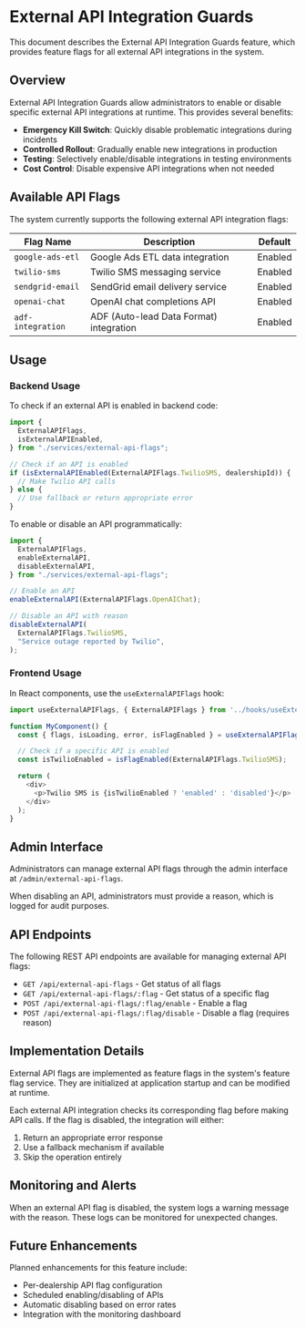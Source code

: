 # External API Integration Guards

This document describes the External API Integration Guards feature, which provides feature flags for all external API integrations in the system.

## Overview

External API Integration Guards allow administrators to enable or disable specific external API integrations at runtime. This provides several benefits:

- **Emergency Kill Switch**: Quickly disable problematic integrations during incidents
- **Controlled Rollout**: Gradually enable new integrations in production
- **Testing**: Selectively enable/disable integrations in testing environments
- **Cost Control**: Disable expensive API integrations when not needed

## Available API Flags

The system currently supports the following external API integration flags:

| Flag Name         | Description                             | Default |
| ----------------- | --------------------------------------- | ------- |
| `google-ads-etl`  | Google Ads ETL data integration         | Enabled |
| `twilio-sms`      | Twilio SMS messaging service            | Enabled |
| `sendgrid-email`  | SendGrid email delivery service         | Enabled |
| `openai-chat`     | OpenAI chat completions API             | Enabled |
| `adf-integration` | ADF (Auto-lead Data Format) integration | Enabled |

## Usage

### Backend Usage

To check if an external API is enabled in backend code:

```typescript
import {
  ExternalAPIFlags,
  isExternalAPIEnabled,
} from "./services/external-api-flags";

// Check if an API is enabled
if (isExternalAPIEnabled(ExternalAPIFlags.TwilioSMS, dealershipId)) {
  // Make Twilio API calls
} else {
  // Use fallback or return appropriate error
}
```

To enable or disable an API programmatically:

```typescript
import {
  ExternalAPIFlags,
  enableExternalAPI,
  disableExternalAPI,
} from "./services/external-api-flags";

// Enable an API
enableExternalAPI(ExternalAPIFlags.OpenAIChat);

// Disable an API with reason
disableExternalAPI(
  ExternalAPIFlags.TwilioSMS,
  "Service outage reported by Twilio",
);
```

### Frontend Usage

In React components, use the `useExternalAPIFlags` hook:

```typescript
import useExternalAPIFlags, { ExternalAPIFlags } from '../hooks/useExternalAPIFlags';

function MyComponent() {
  const { flags, isLoading, error, isFlagEnabled } = useExternalAPIFlags();

  // Check if a specific API is enabled
  const isTwilioEnabled = isFlagEnabled(ExternalAPIFlags.TwilioSMS);

  return (
    <div>
      <p>Twilio SMS is {isTwilioEnabled ? 'enabled' : 'disabled'}</p>
    </div>
  );
}
```

## Admin Interface

Administrators can manage external API flags through the admin interface at `/admin/external-api-flags`.

When disabling an API, administrators must provide a reason, which is logged for audit purposes.

## API Endpoints

The following REST API endpoints are available for managing external API flags:

- `GET /api/external-api-flags` - Get status of all flags
- `GET /api/external-api-flags/:flag` - Get status of a specific flag
- `POST /api/external-api-flags/:flag/enable` - Enable a flag
- `POST /api/external-api-flags/:flag/disable` - Disable a flag (requires reason)

## Implementation Details

External API flags are implemented as feature flags in the system's feature flag service. They are initialized at application startup and can be modified at runtime.

Each external API integration checks its corresponding flag before making API calls. If the flag is disabled, the integration will either:

1. Return an appropriate error response
2. Use a fallback mechanism if available
3. Skip the operation entirely

## Monitoring and Alerts

When an external API flag is disabled, the system logs a warning message with the reason. These logs can be monitored for unexpected changes.

## Future Enhancements

Planned enhancements for this feature include:

- Per-dealership API flag configuration
- Scheduled enabling/disabling of APIs
- Automatic disabling based on error rates
- Integration with the monitoring dashboard
